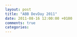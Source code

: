 ```yaml
---
layout: post
title: "ABB DevDay 2011"
date: 2011-08-16 12:00:00 +0100
comments: true
categories: 
---
```

